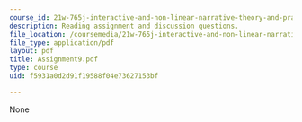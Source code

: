 ```yaml
---
course_id: 21w-765j-interactive-and-non-linear-narrative-theory-and-practice-spring-2004
description: Reading assignment and discussion questions.
file_location: /coursemedia/21w-765j-interactive-and-non-linear-narrative-theory-and-practice-spring-2004/f5931a0d2d91f19588f04e73627153bf_Assignment9.pdf
file_type: application/pdf
layout: pdf
title: Assignment9.pdf
type: course
uid: f5931a0d2d91f19588f04e73627153bf

---
```

None